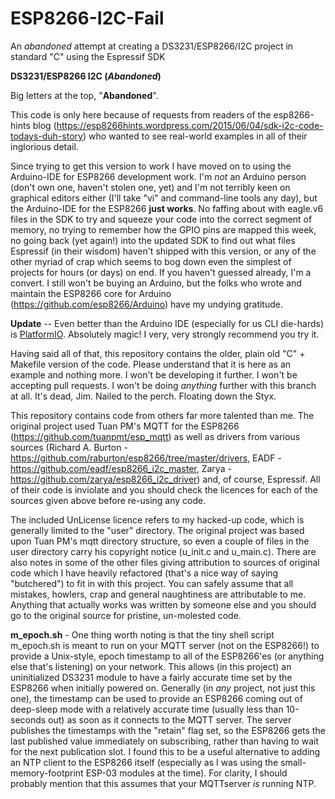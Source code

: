 # ESP8266-I2C-Fail
An *abandoned* attempt at creating a DS3231/ESP8266/I2C project in standard "C" using the Espressif SDK

**DS3231/ESP8266 I2C (_Abandoned_)**

Big letters at the top, "**Abandoned**".

This code is only here because of requests from readers of the esp8266-hints blog (https://esp8266hints.wordpress.com/2015/06/04/sdk-i2c-code-todays-duh-story) who wanted to see real-world examples in all of their inglorious detail.

Since trying to get this version to work I have moved on to using the Arduino-IDE for ESP8266 development work.  I'm *not* an Arduino person (don't own one, haven't stolen one, yet) and I'm not terribly keen on graphical editors either (I'll take
"vi" and command-line tools any day), but the Arduino-IDE for the ESP8266 __just works__.  No faffing about with eagle.v6 files in the SDK to try and squeeze your code into the correct segment of memory, no trying to remember how the GPIO pins
are mapped this week, no going back (yet again!) into the updated SDK to find out what files Espressif (in their wisdom) haven't shipped with this version, or any of the other myriad of crap which seems to bog down even the simplest of
projects for hours (or days) on end.  If you haven't guessed already, I'm a convert.  I still won't be buying an Arduino, but the folks who wrote and maintain the ESP8266 core for Arduino (https://github.com/esp8266/Arduino) have my undying
gratitude.

**Update** -- Even better than the Arduino IDE (especially for us CLI die-hards) is [PlatformIO](https://esp8266hints.wordpress.com/2016/08/10/platformio-the-esp8266-and-an-ancient-linux-version/).  Absolutely magic!  I very, very strongly recommend you try it.

Having said all of that, this repository contains the older, plain old "C" + Makefile version of the code.  Please understand that it is here as an example and nothing more.  I won't be developing it further.  I won't be accepting pull requests.  I won't be doing *anything* further with this branch at all.  It's dead, Jim.  Nailed to the perch.  Floating down the Styx.

This repository contains code from others far more talented than me.  The original project used Tuan PM's MQTT for the ESP8266 (https://github.com/tuanpmt/esp_mqtt) as well as drivers from various sources (Richard A. Burton -  https://github.com/raburton/esp8266/tree/master/drivers,  EADF -  https://github.com/eadf/esp8266_i2c_master,   Zarya -
https://github.com/zarya/esp8266_i2c_driver) and, of course, Espressif.  All of their code is inviolate and you should check the licences for each of the sources given above before re-using any code.

The included UnLicense licence refers to my hacked-up code, which is generally limited to the "user" directory.  The original project was based upon Tuan PM's mqtt directory structure, so even a couple of files in the user directory carry his copyright notice (u_init.c and u_main.c).  There are also notes in some of the other files giving attribution to sources of original code which I have heavily refactored (that's a nice way of saying "butchered") to fit in with this project.  You can safely assume that all mistakes, howlers, crap and general naughtiness are attributable to me.  Anything that actually works was written by someone else and you should go to the original source for pristine, un-molested code.

__m_epoch.sh__ - One thing worth noting is that the tiny shell script m_epoch.sh is meant to run on your MQTT server (not on the ESP8266!) to provide a Unix-style, epoch timestamp to all of the ESP8266'es (or anything else that's listening) on your network.  This allows (in this project) an uninitialized DS3231 module to have a fairly accurate time set by the ESP8266 when initially powered on.  Generally (in *any* project, not just this one), the timestamp can be used to provide an ESP8266 coming out of deep-sleep mode with a relatively accurate time (usually less than 10-seconds out) as soon as it connects to the MQTT server.  The server publishes the timestamps with the "retain" flag set, so the ESP8266 gets the last published value immediately on subscribing, rather than having to wait for the next publication slot.  I found this to be a useful alternative to adding an NTP client to the ESP8266 itself (especially as I was using the small-memory-footprint ESP-03 modules at the time).  For clarity, I should probably mention that this assumes that your MQTTserver *is* running NTP.


